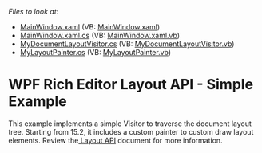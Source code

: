 <!-- default file list -->
*Files to look at*:

* [MainWindow.xaml](./CS/LayoutAPISimpleExample/MainWindow.xaml) (VB: [MainWindow.xaml](./VB/LayoutAPISimpleExample/MainWindow.xaml))
* [MainWindow.xaml.cs](./CS/LayoutAPISimpleExample/MainWindow.xaml.cs) (VB: [MainWindow.xaml.vb](./VB/LayoutAPISimpleExample/MainWindow.xaml.vb))
* [MyDocumentLayoutVisitor.cs](./CS/LayoutAPISimpleExample/MyDocumentLayoutVisitor.cs) (VB: [MyDocumentLayoutVisitor.vb](./VB/LayoutAPISimpleExample/MyDocumentLayoutVisitor.vb))
* [MyLayoutPainter.cs](./CS/LayoutAPISimpleExample/MyLayoutPainter.cs) (VB: [MyLayoutPainter.vb](./VB/LayoutAPISimpleExample/MyLayoutPainter.vb))
<!-- default file list end -->
# WPF Rich Editor Layout API - Simple Example


This example implements a simple Visitor to traverse the document layout tree. Starting from 15.2, it includes a custom painter to custom draw layout elements. Review the<a href="http://help.devexpress.com/#WindowsForms/CustomDocument114069"> Layout API</a> document for more information.

<br/>


